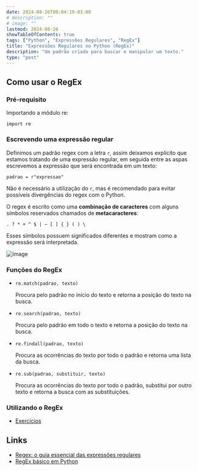 ```yaml
---
date: 2024-08-26T00:04:19-03:00
# description: ""
# image: ""
lastmod: 2024-08-26
showTableOfContents: true
tags: ["Python", "Expressões Regulares", "RegEx"]
title: "Expressões Regulares no Python (RegEx)"
description: "Um padrão criado para buscar e manipular um texto."
type: "post"
---
```


## Como usar o RegEx

### Pré-requisito

Importando a módulo re:

    import re

### Escrevendo uma expressão regular

Definimos um padrão regex com a letra `r`, assim deixamos explícito que estamos tratando de uma expressão regular, em seguida entre as aspas escrevemos a expressão que será encontrada em um texto:

    padrao = r"expressao"

Não é necessário a utilização do `r`, mas é recomendado para evitar possíveis divergências do regex com o Python.

O regex é escrito como uma **combinação de caracteres** com alguns símbolos reservados chamados de **metacaracteres**: 

    . ? * + ^ $ | — [ ] { } ( ) \

Esses símbolos possuem significados diferentes e mostram como a expressão será interpretada.

![image](https://github.com/user-attachments/assets/c6a548b2-7cca-438e-8e58-157d663f028a)

### Funções do RegEx

- `re.match(padrao, texto)`

  Procura pelo padrão no início do texto e retorna a posição do texto na busca.
  
- `re.search(padrao, texto)`
  
  Procura pelo padrão em todo o texto e retorna a posição do texto na busca.
  
- `re.findall(padrao, texto)`

  Procura as ocorrências do texto por todo o padrão e retorna uma lista da busca. 
  
- `re.sub(padrao, substituir, texto)`

  Procura as ocorrências do texto por todo o padrão, substitui por outro texto e retorna a busca com as substituições. 

### Utilizando o RegEx

- [Exercícios](https://github.com/MariaCarolinass/expressoes-regulares/tree/main/exercicios)

## Links

- [Regex: o guia essencial das expressões regulares](https://blog.dp6.com.br/regex-o-guia-essencial-das-express%C3%B5es-regulares-2fc1df38a481)
- [RegEx básico em Python](https://medium.com/pyladiesbh/regex-b%C3%A1sico-em-python-31dcb7fac046)